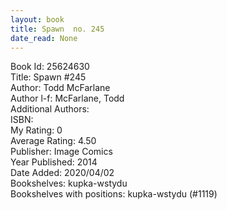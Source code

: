 ```yaml
---
layout: book
title: Spawn  no. 245
date_read: None
---
```


Book Id: 25624630<br />
Title: Spawn #245<br />
Author: Todd McFarlane<br />
Author l-f: McFarlane, Todd<br />
Additional Authors: <br />
ISBN: <br />
My Rating: 0<br />
Average Rating: 4.50<br />
Publisher: Image Comics<br />
Year Published: 2014<br />
Date Added: 2020/04/02<br />
Bookshelves: kupka-wstydu<br />
Bookshelves with positions: kupka-wstydu (#1119)<br />

